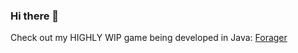 ### Hi there 👋

Check out my HIGHLY WIP game being developed in Java: [Forager](https://github.com/RuiQiHuang1832/Forager)

<!--
**RuiQiHuang1832/RuiQiHuang1832** is a ✨ _special_ ✨ repository because its `README.md` (this file) appears on your GitHub profile.

Here are some ideas to get you started:

- 🔭 I’m currently working on ...
- 🌱 I’m currently learning ...
- 👯 I’m looking to collaborate on ...
- 🤔 I’m looking for help with ...
- 💬 Ask me about ...
- 📫 How to reach me: ...
- 😄 Pronouns: ...
- ⚡ Fun fact: ...
-->
